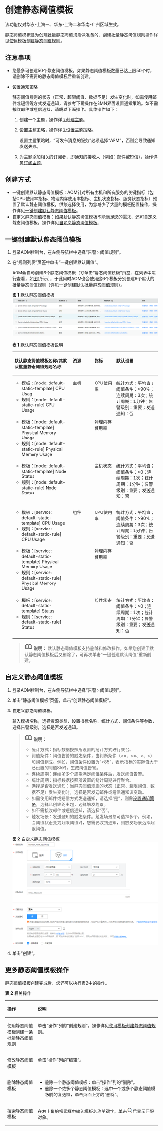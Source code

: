 # 创建静态阈值模板<a name="aom_02_0033"></a>

该功能仅对华东-上海一、华东-上海二和华南-广州区域生效。

静态阈值模板是为创建批量静态阈值规则做准备的，创建批量静态阈值规则操作详见[使用模板创建静态阈值规则](创建静态阈值规则.md#zh-cn_topic_0169698491_section215851225919)。

## 注意事项<a name="zh-cn_topic_0169698339_section131233532712"></a>

-   您最多可创建50个静态阈值模板，如果静态阈值模板数量已达上限50个时，请删除不需要的静态阈值模板后重新创建。
-   <a name="zh-cn_topic_0169698339_li7359182111811"></a>设置通知策略

    静态阈值规则的状态（正常、超限阈值、数据不足）发生变化时，如需使用邮件或短信等方式发送通知，请参考下面操作在SMN界面设置通知策略。如不需接收邮件或短信通知，请跳过下面操作。具体操作如下：

    1.  创建一个主题，操作详见[创建主题](https://support.huaweicloud.com/usermanual-smn/zh-cn_topic_0043961401.html)。
    2.  设置主题策略，操作详见[设置主题策略](https://support.huaweicloud.com/usermanual-smn/zh-cn_topic_0043394891.html)。

        设置主题策略时，“可发布消息的服务”必须选择“APM”，否则会导致通知发送失败。

    3.  为主题添加相关的订阅者，即通知的接收人（例如：邮件或短信），操作详见[订阅主题](https://support.huaweicloud.com/usermanual-smn/zh-cn_topic_0043961402.html)。


## 创建方式<a name="zh-cn_topic_0169698339_section1155683312910"></a>

-   一键创建默认静态阈值模板：AOM针对所有主机和所有服务的关键指标（包括CPU使用率指标、物理内存使用率指标、主机状态指标、服务状态指标）预置了默认静态阈值模板，供您选择使用，为您减少了大量的模板配置操作，操作详见[一键创建默认静态阈值模板](#zh-cn_topic_0169698339_section184435517495)。
-   自定义静态阈值模板：如果默认静态阈值模板不能满足您的需求，还可自定义静态阈值模板，操作详见[自定义静态阈值模板](#zh-cn_topic_0169698339_section938319277517)。

## 一键创建默认静态阈值模板<a name="zh-cn_topic_0169698339_section184435517495"></a>

1.  登录AOM控制台，在左侧导航栏中选择“告警\> 阈值规则”。
2.  在“规则列表”页签中单击“一键创建默认阈值”。

    AOM会自动创建6个静态阈值模板（可单击“静态阈值模板”页签，在列表中进行查看，如[图1](#fig0469104044710)所示），于此同时AOM也会使用这6个模板分别创建6个默认的批量静态阈值规则（详见[一键创建默认批量静态阈值规则](创建静态阈值规则.md#zh-cn_topic_0169698491_section18998593164)）。

    **图 1**  默认静态阈值模板<a name="fig0469104044710"></a>  
    ![](figures/默认静态阈值模板.png "默认静态阈值模板")

    **表 1**  默认静态阈值模板说明

    <a name="zh-cn_topic_0169698339_table1815074594315"></a>
    <table><thead align="left"><tr id="zh-cn_topic_0169698339_row115013459435"><th class="cellrowborder" valign="top" width="40%" id="mcps1.2.5.1.1"><p id="zh-cn_topic_0169698339_p334903161013"><a name="zh-cn_topic_0169698339_p334903161013"></a><a name="zh-cn_topic_0169698339_p334903161013"></a>默认静态阈值模板名称/其默认批量静态阈值规则名称</p>
    </th>
    <th class="cellrowborder" valign="top" width="15%" id="mcps1.2.5.1.2"><p id="zh-cn_topic_0169698339_p1515054516434"><a name="zh-cn_topic_0169698339_p1515054516434"></a><a name="zh-cn_topic_0169698339_p1515054516434"></a>资源</p>
    </th>
    <th class="cellrowborder" valign="top" width="15%" id="mcps1.2.5.1.3"><p id="zh-cn_topic_0169698339_p19150245184318"><a name="zh-cn_topic_0169698339_p19150245184318"></a><a name="zh-cn_topic_0169698339_p19150245184318"></a>指标</p>
    </th>
    <th class="cellrowborder" valign="top" width="30%" id="mcps1.2.5.1.4"><p id="zh-cn_topic_0169698339_p14150174514315"><a name="zh-cn_topic_0169698339_p14150174514315"></a><a name="zh-cn_topic_0169698339_p14150174514315"></a>默认设置</p>
    </th>
    </tr>
    </thead>
    <tbody><tr id="zh-cn_topic_0169698339_row8442434122011"><td class="cellrowborder" valign="top" width="40%" headers="mcps1.2.5.1.1 "><a name="zh-cn_topic_0169698339_ul38196241204"></a><a name="zh-cn_topic_0169698339_ul38196241204"></a><ul id="zh-cn_topic_0169698339_ul38196241204"><li>模板：[node: default-static-template] CPU Usag</li><li>规则：[node: default-static-rule] CPU Usage</li></ul>
    </td>
    <td class="cellrowborder" rowspan="3" valign="top" width="15%" headers="mcps1.2.5.1.2 "><p id="zh-cn_topic_0169698339_p1765013347443"><a name="zh-cn_topic_0169698339_p1765013347443"></a><a name="zh-cn_topic_0169698339_p1765013347443"></a>主机</p>
    </td>
    <td class="cellrowborder" valign="top" width="15%" headers="mcps1.2.5.1.3 "><p id="zh-cn_topic_0169698339_p12150164515439"><a name="zh-cn_topic_0169698339_p12150164515439"></a><a name="zh-cn_topic_0169698339_p12150164515439"></a>CPU使用率</p>
    </td>
    <td class="cellrowborder" rowspan="2" valign="top" width="30%" headers="mcps1.2.5.1.4 "><p id="zh-cn_topic_0169698339_p1287132082620"><a name="zh-cn_topic_0169698339_p1287132082620"></a><a name="zh-cn_topic_0169698339_p1287132082620"></a>统计方式：平均值；阈值条件：&gt;90%；连续周期：3次；统计周期：1分钟；告警级别：重要；发送通知：否</p>
    </td>
    </tr>
    <tr id="zh-cn_topic_0169698339_row2150174544316"><td class="cellrowborder" valign="top" headers="mcps1.2.5.1.1 "><a name="zh-cn_topic_0169698339_ul34121161219"></a><a name="zh-cn_topic_0169698339_ul34121161219"></a><ul id="zh-cn_topic_0169698339_ul34121161219"><li>模板：[node: default-static-template] Physical Memory Usage</li><li>规则：[node: default-static-rule] Physical Memory Usage</li></ul>
    </td>
    <td class="cellrowborder" valign="top" headers="mcps1.2.5.1.2 "><p id="zh-cn_topic_0169698339_p1972356122110"><a name="zh-cn_topic_0169698339_p1972356122110"></a><a name="zh-cn_topic_0169698339_p1972356122110"></a>物理内存使用率</p>
    </td>
    </tr>
    <tr id="zh-cn_topic_0169698339_row1606202782512"><td class="cellrowborder" valign="top" headers="mcps1.2.5.1.1 "><a name="zh-cn_topic_0169698339_ul10892207119"></a><a name="zh-cn_topic_0169698339_ul10892207119"></a><ul id="zh-cn_topic_0169698339_ul10892207119"><li>模板：[node: default-static-template] Node Status</li><li>规则：[node: default-static-rule] Node Status</li></ul>
    </td>
    <td class="cellrowborder" valign="top" headers="mcps1.2.5.1.2 "><p id="zh-cn_topic_0169698339_p581413262520"><a name="zh-cn_topic_0169698339_p581413262520"></a><a name="zh-cn_topic_0169698339_p581413262520"></a>主机状态</p>
    </td>
    <td class="cellrowborder" valign="top" headers="mcps1.2.5.1.3 "><p id="zh-cn_topic_0169698339_p4664148122516"><a name="zh-cn_topic_0169698339_p4664148122516"></a><a name="zh-cn_topic_0169698339_p4664148122516"></a>统计方式：平均值；阈值条件：&gt;0；连续周期：1次；统计周期：1分钟；告警级别：重要；发送通知：否</p>
    </td>
    </tr>
    <tr id="zh-cn_topic_0169698339_row17359595176"><td class="cellrowborder" valign="top" width="40%" headers="mcps1.2.5.1.1 "><a name="zh-cn_topic_0169698339_ul39738222012"></a><a name="zh-cn_topic_0169698339_ul39738222012"></a><ul id="zh-cn_topic_0169698339_ul39738222012"><li>模板：[service: default-static-template] CPU Usage</li><li>规则：[service: default-static-rule] CPU Usage</li></ul>
    </td>
    <td class="cellrowborder" rowspan="3" valign="top" width="15%" headers="mcps1.2.5.1.2 "><p id="zh-cn_topic_0169698339_p4922154512206"><a name="zh-cn_topic_0169698339_p4922154512206"></a><a name="zh-cn_topic_0169698339_p4922154512206"></a>组件</p>
    </td>
    <td class="cellrowborder" valign="top" width="15%" headers="mcps1.2.5.1.3 "><p id="zh-cn_topic_0169698339_p129221945202015"><a name="zh-cn_topic_0169698339_p129221945202015"></a><a name="zh-cn_topic_0169698339_p129221945202015"></a>CPU使用率</p>
    </td>
    <td class="cellrowborder" rowspan="2" valign="top" width="30%" headers="mcps1.2.5.1.4 "><p id="zh-cn_topic_0169698339_p1545815216271"><a name="zh-cn_topic_0169698339_p1545815216271"></a><a name="zh-cn_topic_0169698339_p1545815216271"></a>统计方式：平均值；阈值条件：&gt;90%；连续周期：3次；统计周期：1分钟；告警级别：重要；发送通知：否</p>
    </td>
    </tr>
    <tr id="zh-cn_topic_0169698339_row106599521810"><td class="cellrowborder" valign="top" headers="mcps1.2.5.1.1 "><a name="zh-cn_topic_0169698339_ul12261162614120"></a><a name="zh-cn_topic_0169698339_ul12261162614120"></a><ul id="zh-cn_topic_0169698339_ul12261162614120"><li>模板：[service: default-static-template] Physical Memory Usage</li><li>规则：[service: default-static-rule] Physical Memory Usage</li></ul>
    </td>
    <td class="cellrowborder" valign="top" headers="mcps1.2.5.1.2 "><p id="zh-cn_topic_0169698339_p2922140152010"><a name="zh-cn_topic_0169698339_p2922140152010"></a><a name="zh-cn_topic_0169698339_p2922140152010"></a>物理内存使用率</p>
    </td>
    </tr>
    <tr id="zh-cn_topic_0169698339_row57917381811"><td class="cellrowborder" valign="top" headers="mcps1.2.5.1.1 "><a name="zh-cn_topic_0169698339_ul746222911116"></a><a name="zh-cn_topic_0169698339_ul746222911116"></a><ul id="zh-cn_topic_0169698339_ul746222911116"><li>模板：[service: default-static-template] Status</li><li>规则：[service: default-static-rule] Status</li></ul>
    </td>
    <td class="cellrowborder" valign="top" headers="mcps1.2.5.1.2 "><p id="zh-cn_topic_0169698339_p20570154124718"><a name="zh-cn_topic_0169698339_p20570154124718"></a><a name="zh-cn_topic_0169698339_p20570154124718"></a>组件状态</p>
    </td>
    <td class="cellrowborder" valign="top" headers="mcps1.2.5.1.3 "><p id="zh-cn_topic_0169698339_p121931310144720"><a name="zh-cn_topic_0169698339_p121931310144720"></a><a name="zh-cn_topic_0169698339_p121931310144720"></a>统计方式：平均值；阈值条件：&gt;0；连续周期：1次；统计周期：1分钟；告警级别：重要；发送通知：否</p>
    </td>
    </tr>
    </tbody>
    </table>

    >![](public_sys-resources/icon-note.gif) **说明：** 
    >默认静态阈值模板支持删除和修改操作。如果您创建了默认静态阈值模板后又删除了，可再次单击“一键创建默认阈值”重新创建。


## 自定义静态阈值模板<a name="zh-cn_topic_0169698339_section938319277517"></a>

1.  登录AOM控制台，在左侧导航栏中选择“告警\> 阈值规则”。
2.  单击“静态阈值模板”页签，单击“创建静态阈值模板”。
3.  自定义静态阈值模板。

    输入模板名称，选择资源类型，设置指标名称、统计方式、阈值条件等参数，选择告警级别，选择是否发送通知。

    >![](public_sys-resources/icon-note.gif) **说明：** 
    >-   统计方式：指标数据按照所设置的统计方式进行聚合。
    >-   阈值条件：阈值告警的触发条件，由判断条件（\>=、<=、\>、<）和阈值组成。例如，阈值条件设置为“\>85”，表示指标的实际值大于已设置的阈值85时，生成阈值告警。
    >-   连续周期：连续多少个周期满足阈值条件后，发送阈值告警。
    >-   统计周期：指标数据按照所设置的统计周期进行聚合。
    >-   选择是否发送通知：当静态阈值规则的状态（正常、超限阈值、数据不足）发生变化时，选择是否发送邮件或短信通知该变动。
    >    -   如需使用邮件或短信方式发送通知，请选择“是”，则需[设置通知策略](#zh-cn_topic_0169698339_li7359182111811)，选择已创建的主题，选择触发场景。
    >    -   如不需接收邮件或短信通知，请选择“否”。
    >-   触发场景：发送通知的触发条件。触发场景您可选择多个。例如，当阈值状态变为超限阈值时，您需要收到通知，则触发场景选择超限阈值。

    **图 2**  自定义静态阈值模板<a name="fig20300173732310"></a>  
    ![](figures/自定义静态阈值模板.png "自定义静态阈值模板")

4.  单击“创建”。

## 更多静态阈值模板操作<a name="zh-cn_topic_0169698339_section139631719145920"></a>

静态阈值模板创建完成后，您还可以执行[表2](#zh-cn_topic_0169698339_table15831736105910)中的操作。

**表 2**  相关操作

<a name="zh-cn_topic_0169698339_table15831736105910"></a>
<table><thead align="left"><tr id="zh-cn_topic_0169698339_row14583153620596"><th class="cellrowborder" valign="top" width="20%" id="mcps1.2.3.1.1"><p id="zh-cn_topic_0169698339_p10583203610596"><a name="zh-cn_topic_0169698339_p10583203610596"></a><a name="zh-cn_topic_0169698339_p10583203610596"></a>操作</p>
</th>
<th class="cellrowborder" valign="top" width="80%" id="mcps1.2.3.1.2"><p id="zh-cn_topic_0169698339_p35838364598"><a name="zh-cn_topic_0169698339_p35838364598"></a><a name="zh-cn_topic_0169698339_p35838364598"></a>说明</p>
</th>
</tr>
</thead>
<tbody><tr id="zh-cn_topic_0169698339_row37401435356"><td class="cellrowborder" valign="top" width="20%" headers="mcps1.2.3.1.1 "><p id="zh-cn_topic_0169698339_p53881557404"><a name="zh-cn_topic_0169698339_p53881557404"></a><a name="zh-cn_topic_0169698339_p53881557404"></a>使用静态阈值模板创建一条批量静态阈值规则</p>
</td>
<td class="cellrowborder" valign="top" width="80%" headers="mcps1.2.3.1.2 "><p id="zh-cn_topic_0169698339_p1739253013186"><a name="zh-cn_topic_0169698339_p1739253013186"></a><a name="zh-cn_topic_0169698339_p1739253013186"></a>单击“操作”列的“创建规则”，操作详见<a href="创建静态阈值规则.md#zh-cn_topic_0169698491_section215851225919">使用模板创建静态阈值规则</a>。</p>
</td>
</tr>
<tr id="zh-cn_topic_0169698339_row155831436125915"><td class="cellrowborder" valign="top" width="20%" headers="mcps1.2.3.1.1 "><p id="zh-cn_topic_0169698339_p3583036195916"><a name="zh-cn_topic_0169698339_p3583036195916"></a><a name="zh-cn_topic_0169698339_p3583036195916"></a>修改静态阈值模板</p>
</td>
<td class="cellrowborder" valign="top" width="80%" headers="mcps1.2.3.1.2 "><p id="zh-cn_topic_0169698339_p258317365591"><a name="zh-cn_topic_0169698339_p258317365591"></a><a name="zh-cn_topic_0169698339_p258317365591"></a>单击“操作”列的“编辑”。</p>
</td>
</tr>
<tr id="zh-cn_topic_0169698339_row1058316369591"><td class="cellrowborder" valign="top" width="20%" headers="mcps1.2.3.1.1 "><p id="zh-cn_topic_0169698339_p205831436115916"><a name="zh-cn_topic_0169698339_p205831436115916"></a><a name="zh-cn_topic_0169698339_p205831436115916"></a>删除静态阈值模板</p>
</td>
<td class="cellrowborder" valign="top" width="80%" headers="mcps1.2.3.1.2 "><a name="zh-cn_topic_0169698339_ul98211552932"></a><a name="zh-cn_topic_0169698339_ul98211552932"></a><ul id="zh-cn_topic_0169698339_ul98211552932"><li>删除一个静态阈值模板：单击“操作”列的“删除”。</li><li>删除一个或多个静态阈值模板：选中一个或多个静态阈值模板前的复选框，单击页面上方的“删除”。</li></ul>
</td>
</tr>
<tr id="zh-cn_topic_0169698339_row185831236125917"><td class="cellrowborder" valign="top" width="20%" headers="mcps1.2.3.1.1 "><p id="zh-cn_topic_0169698339_p1358333615919"><a name="zh-cn_topic_0169698339_p1358333615919"></a><a name="zh-cn_topic_0169698339_p1358333615919"></a>搜索静态阈值模板</p>
</td>
<td class="cellrowborder" valign="top" width="80%" headers="mcps1.2.3.1.2 "><p id="zh-cn_topic_0169698339_p2583113611591"><a name="zh-cn_topic_0169698339_p2583113611591"></a><a name="zh-cn_topic_0169698339_p2583113611591"></a>在右上角的搜索框中输入模板名称关键字，单击<a name="zh-cn_topic_0169698339_image14451064212"></a><a name="zh-cn_topic_0169698339_image14451064212"></a><span><img id="zh-cn_topic_0169698339_image14451064212" src="figures/icon-search-2.png"></span>后显示匹配对象。</p>
</td>
</tr>
</tbody>
</table>


